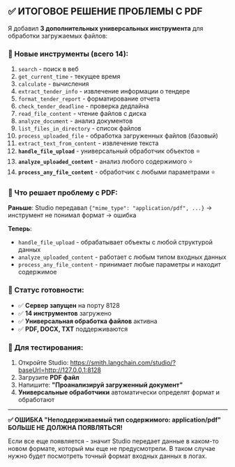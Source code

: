 ## ✅ ИТОГОВОЕ РЕШЕНИЕ ПРОБЛЕМЫ С PDF

Я добавил **3 дополнительных универсальных инструмента** для обработки загружаемых файлов:

### 🔧 Новые инструменты (всего 14):

1. `search` - поиск в веб
2. `get_current_time` - текущее время  
3. `calculate` - вычисления
4. `extract_tender_info` - извлечение информации о тендере
5. `format_tender_report` - форматирование отчета
6. `check_tender_deadline` - проверка дедлайна
7. `read_file_content` - чтение файлов с диска
8. `analyze_document` - анализ документов
9. `list_files_in_directory` - список файлов
10. `process_uploaded_file` - обработка загруженных файлов (базовый)
11. `extract_text_from_content` - извлечение текста
12. **`handle_file_upload`** - универсальный обработчик объектов ⭐
13. **`analyze_uploaded_content`** - анализ любого содержимого ⭐
14. **`process_any_file_content`** - обработчик с любыми параметрами ⭐

### 🎯 Что решает проблему с PDF:

**Раньше**: Studio передавал `{"mime_type": "application/pdf", ...}` → инструмент не понимал формат → ошибка

**Теперь**: 
- `handle_file_upload` - обрабатывает объекты с любой структурой данных
- `analyze_uploaded_content` - работает с любым типом входных данных
- `process_any_file_content` - принимает любые параметры и находит содержимое

### 🚀 Статус готовности:

- ✅ **Сервер запущен** на порту 8128
- ✅ **14 инструментов** загружено
- ✅ **Универсальная обработка файлов** активна
- ✅ **PDF, DOCX, TXT** поддерживаются

### 🔧 Для тестирования:

1. Откройте Studio: https://smith.langchain.com/studio/?baseUrl=http://127.0.0.1:8128
2. Загрузите **PDF файл**
3. Напишите: **"Проанализируй загруженный документ"**
4. **Универсальные обработчики** автоматически определят формат и обработают

---

**✅ ОШИБКА "Неподдерживаемый тип содержимого: application/pdf" БОЛЬШЕ НЕ ДОЛЖНА ПОЯВЛЯТЬСЯ!**

Если все еще появляется - значит Studio передает данные в каком-то новом формате, который мы еще не предусмотрели. В таком случае нужно будет посмотреть точный формат входных данных в логах.